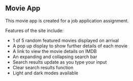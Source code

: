 ## Movie App

This movie app is created for a job application assignment.

Features of the site include:
- 1 of 5 random featured movies displayed on arrival
- A pop up display to show further details of each movie
- A link to view the movie details on IMDB
- An expanding and collapsing search bar
- Search results update as you type your input
- Clear search results function
- Light and dark modes available
